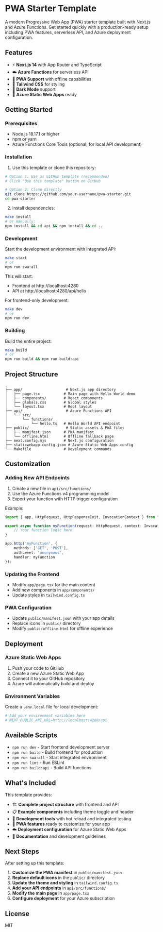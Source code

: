 # PWA Starter Template

A modern Progressive Web App (PWA) starter template built with Next.js and Azure Functions. Get started quickly with a production-ready setup including PWA features, serverless API, and Azure deployment configuration.

## Features

- ⚡ **Next.js 14** with App Router and TypeScript
- ☁️ **Azure Functions** for serverless API
- 📱 **PWA Support** with offline capabilities
- 🎨 **Tailwind CSS** for styling
- 🌙 **Dark Mode** support
- 🚀 **Azure Static Web Apps** ready

## Getting Started

### Prerequisites

- Node.js 18.17.1 or higher
- npm or yarn
- Azure Functions Core Tools (optional, for local API development)

### Installation

1. Use this template or clone this repository:
```bash
# Option 1: Use as GitHub template (recommended)
# Click "Use this template" button on GitHub

# Option 2: Clone directly
git clone https://github.com/your-username/pwa-starter.git
cd pwa-starter
```

2. Install dependencies:
```bash
make install
# or manually:
npm install && cd api && npm install && cd ..
```

### Development

Start the development environment with integrated API:
```bash
make start
# or
npm run swa:all
```

This will start:
- Frontend at http://localhost:4280
- API at http://localhost:4280/api/hello

For frontend-only development:
```bash
make dev
# or
npm run dev
```

### Building

Build the entire project:
```bash
make build
# or
npm run build && npm run build:api
```

## Project Structure

```
.
├── app/                    # Next.js app directory
│   ├── page.tsx           # Main page with Hello World demo
│   ├── components/        # React components
│   ├── globals.css        # Global styles
│   └── layout.tsx         # Root layout
├── api/                    # Azure Functions API
│   └── src/
│       └── functions/
│           └── hello.ts   # Hello World API endpoint
├── public/                 # Static assets & PWA files
│   ├── manifest.json      # PWA manifest
│   └── offline.html       # Offline fallback page
├── next.config.mjs        # Next.js configuration
├── staticwebapp.config.json # Azure Static Web Apps config
└── Makefile               # Development commands
```

## Customization

### Adding New API Endpoints

1. Create a new file in `api/src/functions/`
2. Use the Azure Functions v4 programming model
3. Export your function with HTTP trigger configuration

Example:
```typescript
import { app, HttpRequest, HttpResponseInit, InvocationContext } from "@azure/functions";

export async function myFunction(request: HttpRequest, context: InvocationContext): Promise<HttpResponseInit> {
    // Your function logic here
}

app.http('myFunction', {
    methods: ['GET', 'POST'],
    authLevel: 'anonymous',
    handler: myFunction
});
```

### Updating the Frontend

- Modify `app/page.tsx` for the main content
- Add new components in `app/components/`
- Update styles in `tailwind.config.ts`

### PWA Configuration

- Update `public/manifest.json` with your app details
- Replace icons in `public/` directory
- Modify `public/offline.html` for offline experience

## Deployment

### Azure Static Web Apps

1. Push your code to GitHub
2. Create a new Azure Static Web App
3. Connect it to your GitHub repository
4. Azure will automatically build and deploy

### Environment Variables

Create a `.env.local` file for local development:
```bash
# Add your environment variables here
# NEXT_PUBLIC_API_URL=http://localhost:4280/api
```

## Available Scripts

- `npm run dev` - Start frontend development server
- `npm run build` - Build frontend for production
- `npm run swa:all` - Start integrated environment
- `npm run lint` - Run ESLint
- `npm run build:api` - Build API functions

## What's Included

This template provides:

- 🏗️ **Complete project structure** with frontend and API
- 📋 **Example components** including theme toggle and header
- 🔧 **Development tools** with hot reload and integrated testing
- 📱 **PWA features** ready to customize for your app
- ☁️ **Deployment configuration** for Azure Static Web Apps
- 📝 **Documentation** and development guidelines

## Next Steps

After setting up this template:

1. **Customize the PWA manifest** in `public/manifest.json`
2. **Replace default icons** in the `public/` directory
3. **Update the theme and styling** in `tailwind.config.ts`
4. **Add your API endpoints** in `api/src/functions/`
5. **Modify the main page** in `app/page.tsx`
6. **Configure deployment** for your Azure subscription

## License

MIT